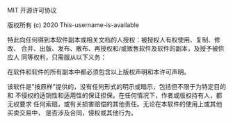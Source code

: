MIT 开源许可协议

版权所有 (c) 2020 This-username-is-available

特此向任何得到本软件副本或相关文档的人授权：被授权人有权使用、复制、修改、 合并、出版、发布、散布、再授权和/或贩售软件及软件的副本，及授予被供应人 同等权利，只需服从以下义务：

在软件和软件的所有副本中都必须包含以上版权声明和本许可声明。

该软件是"按原样"提供的，没有任何形式的明示或暗示，包括但不限于为特定目的和 不侵权的适销性和适用性的保证担保。在任何情况下，作者或版权持有人，都无权要求 任何索赔，或有关损害赔偿的其他责任。无论在本软件的使用上或其他买卖交易中， 是否涉及合同，侵权或其他行为。
